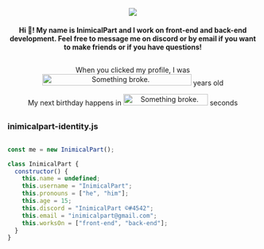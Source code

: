 
  <p align="center">
  <img src="https://i.imgur.com/epCPAX1.png"
       </p>
 
<h4 align="center">
  Hi 👋! My name is InimicalPart and I work on front-end and back-end development. Feel free to message me on discord or by email if you want to make friends or if you have questions!
</h4>

##

<p align="center">When you clicked my profile, I was
<img style="width:300px;height:23px;" title="My age in exact years" alt="Something broke." src="https://inimicalpart.com/img/years.png"></img>
   years old</p>
</p>
  <p align="center">My next birthday happens in
<img style="width:170px;height:23px;" title="My next birthday in seconds" alt="Something broke." src="https://inimicalpart.com/img/seconds.png"></img>
   seconds</p>
</p>

##

<!--Congrats! You found an easter egg. The code you see above will tell you my age very accurately. Unfortunately, inimicalpart.com isn't registered by me yet (but will be soon :D)-->
<h3 align="left">
  inimicalpart-identity.js
</h3>

##

```javascript
const me = new InimicalPart();

class InimicalPart {
  constructor() {
    this.name = undefined;
    this.username = "InimicalPart";
    this.pronouns = ["he", "him"];
    this.age = 15;
    this.discord = "InimicalPart ©#4542";
    this.email = "inimicalpart@gmail.com";
    this.worksOn = ["front-end", "back-end"];
  }
}

```
<br>

<!-- ## -->


<!--<h3 align="center">
  Random programming meme to make you happy :)
</h3>
<br>
<p align="center">
<img src='https://random-memer.herokuapp.com/' title="Random Meme" alt="Please refresh the page if the meme doesn't show up.">
</p>-->

